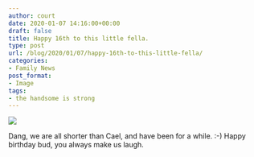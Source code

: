 ```yaml
---
author: court
date: 2020-01-07 14:16:00+00:00
draft: false
title: Happy 16th to this little fella.
type: post
url: /blog/2020/01/07/happy-16th-to-this-little-fella/
categories:
- Family News
post_format:
- Image
tags:
- the handsome is strong
---
```



![](/blog/wp-content/uploads/2020/01/20190630_194043377_iOS-564x1024.jpg)






Dang, we are all shorter than Cael, and have been for a while.  :-)  Happy birthday bud, you always make us laugh.



